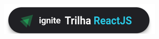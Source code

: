 
<p align="center">
  <img src="https://github.com/KRochaS/ignews/blob/master/.github/ignite.svg" width="470" > 
</p>
